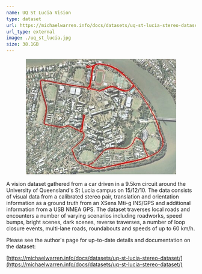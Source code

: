 ```yaml
---
name: UQ St Lucia Vision
type: dataset
url: https://michaelwarren.info/docs/datasets/uq-st-lucia-stereo-dataset/
url_type: external
image: ./uq_st_lucia.jpg
size: 38.1GB
---
```


<p align="center"><img src="./uq_st_lucia.jpg" alt="Overview of traversed path in UQ St Lucia dataset"/></p>

A vision dataset gathered from a car driven in a 9.5km circuit around the University of Queensland's St Lucia campus on 15/12/10. The data consists of visual data from a calibrated stereo pair, translation and orientation information as a ground truth from an XSens Mti-g INS/GPS and additional information from a USB NMEA GPS. The dataset traverses local roads and encounters a number of varying scenarios including roadworks, speed bumps, bright scenes, dark scenes, reverse traverses, a number of loop closure events, multi-lane roads, roundabouts and speeds of up to 60 km/h.

Please see the author's page for up-to-date details and documentation on the dataset:

[https://michaelwarren.info/docs/datasets/uq-st-lucia-stereo-dataset/](https://michaelwarren.info/docs/datasets/uq-st-lucia-stereo-dataset/)
